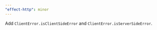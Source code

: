 ```yaml
---
"effect-http": minor
---
```


Add `ClientError.isClientSideError` and `ClientError.isServerSideError`.
